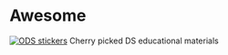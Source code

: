 # Awesome
[![ODS stickers](https://github.com/Yorko/mlcourse_open/blob/master/img/ods_stickers.jpg)](http://ods.ai)
Cherry picked DS educational materials
